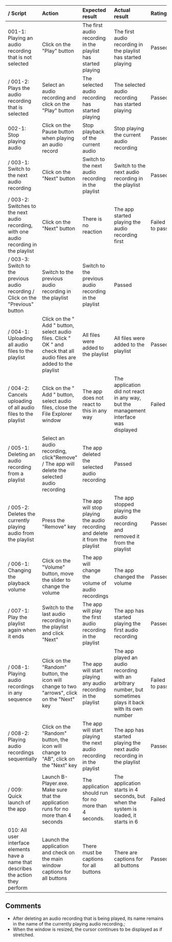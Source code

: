 / Script|Action|Expected result|Actual result| Rating|
|:---|:---|:---|:---|:---|
|001-1: Playing an audio recording that is not selected| Click on the "Play" button| The first audio recording in the playlist has started playing|The first audio recording in the playlist has started playing|Passed|
/ 001-2: Plays the audio recording that is selected|Select an audio recording and click on the "Play" button|The selected audio recording has started playing |The selected audio recording has started playing|Passed|
|002-1: Stop playing audio| Click on the Pause button when playing an audio record| Stop playback of the current audio|Stop playing the current audio recording|Passed|
/ 003-1: Switch to the next audio recording| Click on the "Next" button |Switch to the next audio recording in the playlist|Switch to the next audio recording in the playlist|Passed|
/ 003-2: Switches to the next audio recording, with one audio recording in the playlist| Click on the "Next" button |There is no reaction|The app started playing the audio recording first|Failed to pass|
/ 003-3: Switch to the previous audio recording / Click on the "Previous" button |Switch to the previous audio recording in the playlist|Switch to the previous audio recording in the playlist|Passed|
/ 004-1: Uploading all audio files to the playlist| Click on the " Add " button, select audio files. Click " OK " and check that all audio files are added to the playlist|All files were added to the playlist|All files were added to the playlist|Passed|
/ 004-2: Cancels uploading of all audio files to the playlist| Click on the " Add " button, select audio files, close the File Explorer window|The app does not react to this in any way|The application did not react in any way, but the management interface was displayed|Failed|
/ 005-1: Deleting an audio recording from a playlist| Select an audio recording, click"Remove" / The app will delete the selected audio recording|The app deleted the selected audio recording|Passed|
/ 005-2: Deletes the currently playing audio from the playlist| Press the "Remove" key|The app will stop playing the audio recording and delete it from the playlist|The app stopped playing the audio recording and removed it from the playlist|Passed|
/ 006-1: Changing the playback volume|Click on the "Volume" button, move the slider to change the volume|The app will change the volume of audio recordings|The app changed the volume|Passed|
/ 007-1: Play the playlist again when it ends|Switch to the last audio recording in the playlist and click "Next"| The app will play the first audio recording in the playlist|The app has started playing the first audio recording|Passed|
/ 008-1: Playing audio recordings in any sequence|Click on the "Random" button, the icon will change to two "arrows", click on the "Next" key|The app will start playing any audio recording in the playlist|The app played an audio recording with an arbitrary number, but sometimes plays it back with its own number|Failed to pass|
/ 008-2: Playing audio recordings sequentially|Click on the "Random" button, the icon will change to "AB", click on the "Next" key|The app will start playing the next audio recording in the playlist|The app has started playing the next audio recording in the playlist|Passed|
/ 009: Quick launch of the app|Launch B-Player.exe. Make sure that the application runs for no more than 4 seconds |The application should run for no more than 4 seconds.|The application starts in 4 seconds, but when the system is loaded, it starts in 6|Failed|
|010: All user interface elements have a name that describes the action they perform|Launch the application and check on the main window captions for all buttons|There must be captions for all buttons|There are captions for all buttons|Passed|


## Comments
* After deleting an audio recording that is being played, its name remains in the name of the currently playing audio recording.;
* When the window is resized, the cursor continues to be displayed as if stretched.
